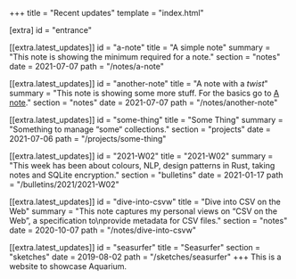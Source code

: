 +++
title = "Recent updates"
template = "index.html"

[extra]
id = "entrance"

[[extra.latest_updates]]
id = "a-note"
title = "A simple note"
summary = "This note is showing the minimum required for a note."
section = "notes"
date = 2021-07-07
path = "/notes/a-note"

[[extra.latest_updates]]
id = "another-note"
title = "A note with a _twist_"
summary = "This note is showing some more stuff. For the basics go to [A note](/notes/a-note)."
section = "notes"
date = 2021-07-07
path = "/notes/another-note"

[[extra.latest_updates]]
id = "some-thing"
title = "Some Thing"
summary = "Something to manage “some“ collections."
section = "projects"
date = 2021-07-06
path = "/projects/some-thing"

[[extra.latest_updates]]
id = "2021-W02"
title = "2021-W02"
summary = "This week has been about colours, NLP, design patterns in Rust, taking notes and SQLite encryption."
section = "bulletins"
date = 2021-01-17
path = "/bulletins/2021/2021-W02"

[[extra.latest_updates]]
id = "dive-into-csvw"
title = "Dive into CSV on the Web"
summary = "This note captures my personal views on “CSV on the Web”, a specification to\nprovide metadata for CSV files."
section = "notes"
date = 2020-10-07
path = "/notes/dive-into-csvw"

[[extra.latest_updates]]
id = "seasurfer"
title = "Seasurfer"
section = "sketches"
date = 2019-08-02
path = "/sketches/seasurfer"
+++
This is a website to showcase Aquarium.